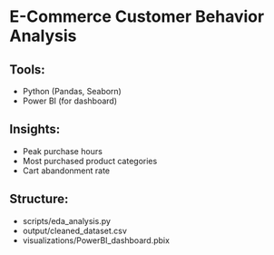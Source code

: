 # E-Commerce Customer Behavior Analysis

## Tools:
- Python (Pandas, Seaborn)
- Power BI (for dashboard)

## Insights:
- Peak purchase hours
- Most purchased product categories
- Cart abandonment rate

## Structure:
- scripts/eda_analysis.py
- output/cleaned_dataset.csv
- visualizations/PowerBI_dashboard.pbix
